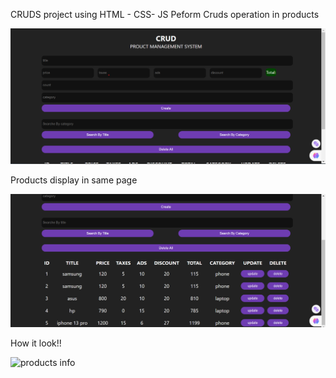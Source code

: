 CRUDS project using HTML - CSS- JS 
Peform Cruds operation in products

![input fields](cruds.png)

Products display in same page 

![products info](crud2.png)

How it look!!

![products info](https://github.com/ZainbMohammed/CRUDS_Project/assets/129354366/90912f23-4476-4eb1-9570-33e36efb064b)
